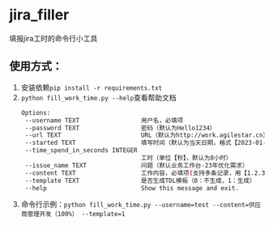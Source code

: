 # jira_filler
填报jira工时的命令行小工具

## 使用方式：
1. 安装依赖`pip install -r requirements.txt`
2. `python fill_work_time.py --help`查看帮助文档
    ```bash 
   Options:
     --username TEXT                 用户名，必填项
     --password TEXT                 密码（默认为Hello1234）
     --url TEXT                      URL（默认为http://work.agilestar.cn）
     --started TEXT                  填写时间（默认为当天日期，格式【2023-01-01】）
     --time_spend_in_seconds INTEGER
                                     工时（单位【秒】，默认为8小时）
     --issue_name TEXT               问题（默认业务工作台-23年优化需求）
     --content TEXT                  工作内容，必填项(支持多条记录，用【1.2.3.】分开，最多支持三条工作内容)
     --template TEXT                 是否生成TDL模板（0：不生成，1：生成）
     --help                          Show this message and exit.
    ```
3. 命令行示例：`python fill_work_time.py --username=test --content=供应商管理开发（100%） --template=1
`